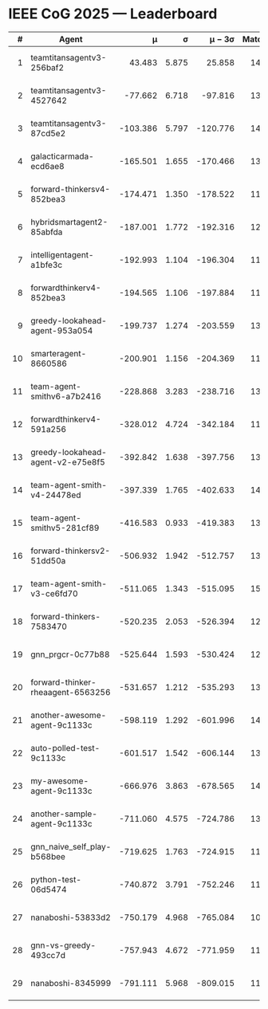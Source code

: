 # IEEE CoG 2025 — Leaderboard

| # | Agent | μ | σ | μ − 3σ | Matches | Updated |
|---:|---|---:|---:|---:|---:|---|
| 1 | teamtitansagentv3-256baf2 | 43.483 | 5.875 | 25.858 | 14238 | 2025-08-22 04:14 |
| 2 | teamtitansagentv3-4527642 | -77.662 | 6.718 | -97.816 | 13472 | 2025-08-22 04:14 |
| 3 | teamtitansagentv3-87cd5e2 | -103.386 | 5.797 | -120.776 | 14586 | 2025-08-22 04:14 |
| 4 | galacticarmada-ecd6ae8 | -165.501 | 1.655 | -170.466 | 13220 | 2025-08-22 04:14 |
| 5 | forward-thinkersv4-852bea3 | -174.471 | 1.350 | -178.522 | 11079 | 2025-08-22 04:14 |
| 6 | hybridsmartagent2-85abfda | -187.001 | 1.772 | -192.316 | 12287 | 2025-08-22 04:14 |
| 7 | intelligentagent-a1bfe3c | -192.993 | 1.104 | -196.304 | 11921 | 2025-08-22 04:14 |
| 8 | forwardthinkerv4-852bea3 | -194.565 | 1.106 | -197.884 | 11037 | 2025-08-22 04:14 |
| 9 | greedy-lookahead-agent-953a054 | -199.737 | 1.274 | -203.559 | 13356 | 2025-08-22 04:14 |
| 10 | smarteragent-8660586 | -200.901 | 1.156 | -204.369 | 11854 | 2025-08-22 04:14 |
| 11 | team-agent-smithv6-a7b2416 | -228.868 | 3.283 | -238.716 | 13480 | 2025-08-22 04:14 |
| 12 | forwardthinkerv4-591a256 | -328.012 | 4.724 | -342.184 | 11582 | 2025-08-22 04:14 |
| 13 | greedy-lookahead-agent-v2-e75e8f5 | -392.842 | 1.638 | -397.756 | 13716 | 2025-08-22 04:14 |
| 14 | team-agent-smith-v4-24478ed | -397.339 | 1.765 | -402.633 | 14342 | 2025-08-22 04:14 |
| 15 | team-agent-smithv5-281cf89 | -416.583 | 0.933 | -419.383 | 13920 | 2025-08-22 04:14 |
| 16 | forward-thinkersv2-51dd50a | -506.932 | 1.942 | -512.757 | 13628 | 2025-08-22 04:14 |
| 17 | team-agent-smith-v3-ce6fd70 | -511.065 | 1.343 | -515.095 | 15022 | 2025-08-22 04:14 |
| 18 | forward-thinkers-7583470 | -520.235 | 2.053 | -526.394 | 12980 | 2025-08-22 04:14 |
| 19 | gnn_prgcr-0c77b88 | -525.644 | 1.593 | -530.424 | 12430 | 2025-08-22 04:14 |
| 20 | forward-thinker-rheaagent-6563256 | -531.657 | 1.212 | -535.293 | 13448 | 2025-08-22 04:14 |
| 21 | another-awesome-agent-9c1133c | -598.119 | 1.292 | -601.996 | 14620 | 2025-08-22 04:14 |
| 22 | auto-polled-test-9c1133c | -601.517 | 1.542 | -606.144 | 13800 | 2025-08-22 04:14 |
| 23 | my-awesome-agent-9c1133c | -666.976 | 3.863 | -678.565 | 14120 | 2025-08-22 04:14 |
| 24 | another-sample-agent-9c1133c | -711.060 | 4.575 | -724.786 | 13820 | 2025-08-22 04:14 |
| 25 | gnn_naive_self_play-b568bee | -719.625 | 1.763 | -724.915 | 11000 | 2025-08-22 04:14 |
| 26 | python-test-06d5474 | -740.872 | 3.791 | -752.246 | 11340 | 2025-08-22 04:14 |
| 27 | nanaboshi-53833d2 | -750.179 | 4.968 | -765.084 | 10640 | 2025-08-22 04:14 |
| 28 | gnn-vs-greedy-493cc7d | -757.943 | 4.672 | -771.959 | 11300 | 2025-08-22 04:14 |
| 29 | nanaboshi-8345999 | -791.111 | 5.968 | -809.015 | 11530 | 2025-08-22 04:14 |
